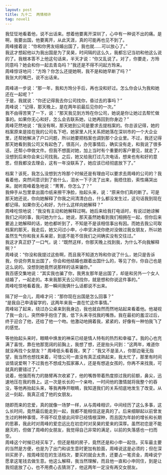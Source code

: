 ```yaml
---
layout: post
title: 九十二  两情相许
tag: novel1
---
```


我怔怔地看着他，说不出话来。想着他要离开深圳了，心中有一种说不出的痛。是啊，我要出国，他要离开，从此天涯，真的可能再也见不到了。<br />
周峰接着说：“你和你男友结婚出国了，我也就……可以放心了。”<br />
我这才想起他以为我出国是为了吴昊，时间隔的这么久，我都忘记当初和他这么说的了。我根本答不上他这句话来，半天才说：“你又乱说了。对了，你要走，方玲同意吗？她会和你一起去青岛吗？”我还是不得不问起方玲来。<br />
周峰惊讶地问：“方玲？你怎么还提她啊，我不是和她早断了吗？”<br />
我张大的嘴巴，说不出话来。

周峰进一步说：“那一年，我和方玲分手后，再也没和好过。怎么你会认为我和她还在一起呢？”<br />
于是，我就说：“你还记得我去你公司找你，昏过去的事吗？”<br />
周峰说：“记得，那天晚上，是在两年前最后见你的一次。”<br />
我不由得苦笑了一下，说：“那天我见到方玲在你公司，她说是你让她过去帮忙做事的。如果你无心和好，怎么会去联系她，让她再回到你身边？”<br />
周峰茫然地说：“我没有啊，那天她到公司是要求去提档案的。你总该记得，她的档案原来是挂在我的公司名下吧，她家里人托关系把她落在深圳市的一个大企业里，还帮她解决了户口问题，所以她要把档案也调到那个企业里。不过，我还记得那天她看到我公司又有起色了，很高兴，办完事情后，确实没有走，和我说了很多话，还帮小申做文件。但我不想面对她，加上当时有个重要的客户要见，就走了，没想到后来你会来公司找我。之后，她又给我打过几次电话，想来也有和好的意思，但我都没去理会，这有一年没联系了，她应该已经彻底放下了。”

档案？该死，我怎么没想到方玲那个时候还是有理由可以要求去周峰的公司的？我看着他，突然间意识到了些什么，泪水一下子流了出来，我捂住脸，索性痛哭出来。就听周峰着急地说：“菁菁，你怎么了？”<br />
我伸手从包里拿出面巾纸来擦干净脸，抬起头来，说：“原来你们真的断了。可是那天她还说，你向她解释了你我之间清清白白，什么都没发生过，这句话我到现在都记得。如果你无心和好，为什么这样向她解释？”<br />
周峰吃惊地说：“我没有主动和她解释过啊。她后来给我打电话时，有说过她谅解我们之间的事，我问她为什么，她说，那天虽然她看到我们相拥在一起，但你后来要追上她解释的话，她也都听到了，不知是不是该相信事出有因。而她去我公司取档案的那天，我走后，她又问过小申，小申坚决说你绝对没做过我女朋友，所以她虽然生气你和我关系亲密，到底不能不信我们之间确实没有交往过。”<br />
我这才真正舒了一口气，说：“既然这样，你那天晚上找到我，为什么不向我解释啊？”<br />
周峰说：“你没和我提过这些啊，而且我不知道方玲和你说了什么，她只是告诉我，你说你男友出国了，你会和他结婚也跟着出国什么的，等见了你，你自己也是这么说的。没想到她竟然说那样的话来骗你。”<br />
我百感交集地说：“其实我也骗了你，我男友那年是出国了，却是和另外一个女人结婚了，一起走的。本来我那天去公司找你，就是想和你说这件事的。”<br />
周峰吃惊地看着我，那一瞬间我俩什么话都说不出来。

隔了好一会儿，周峰才问：“那你现在出国是怎么回事？”<br />
“是我自己申请留学的，这两年来我一直在忙这件事情。”<br />
周峰站了起来，绕过办公桌来到我身边，我也就自然而然地站起来看着他。他凝视了我一会儿，突然伸手抱住了我，低下头来寻找我的嘴唇。我在最初的羞涩过后，终于迎合了他，还给了他一个吻。他激动地拥着我，紧紧的，好像有一种怕我飞了的感觉。

等他抬起头来时，眼睛中焕发的神采已经是情人特有的热烈和幸福了。我的心也充满了喜悦，靠在他那宽阔的前胸上，我想了想，还是抬头问到：“这两年，难道你就没再找个女朋友？”
周峰低头看着我，笑了：“我又不是圣人，你那边毫无指望，我当然也想找来着，可惜公司一直没有真正成熟起来，我太忙了，那里有时间谈情说爱啊？不过我也不想成为孤家寡人，还是有想追女孩的，你再不来找我，可就真的要错过了。”<br />
说着，他强而有力的胳臂再次收紧了，他的嘴唇带着热度掠过我的前额，鼻尖，迅速地压在我的唇上。这一次是长长的一个亲吻，一时间他的激情就将我整个的吞没，等他再抬起头来，等我再睁开眼睛，我知道我们的关系彻底地发生了改变。从这一刻起，我真正成了他的女朋友。

随即而来的恋爱，真的就像一场梦一样，从与周峰相识，中间经历了这么多事，这么长时间，竟然最后能走到一起，我都不能相信这是真的了。后来细聊起以前曾发生过的种种事情，不得不叹息彼此间早已经情根深种，而且因为年龄的增长和长期的思慕，我此时对周峰的爱恋远比在初恋时对吴昊的爱来的深厚。虽然初恋是不能磨灭的，但做了周峰的女朋友，我觉得自己非常的满足，以前的失落感也一扫而空。<br />
周峰这个时候已经买车了，但还是租的房子，竟然还是和小申一起住。买车最主要的当然是方便，也是为了出门和谈生意时更加有脸面，周峰说这是必须的；但在深圳买房子，按周峰现在的生活档次，要买的就会太贵，还要占一笔资金，周峰说宁愿拿这笔钱去做生意。他这么解释，我当然理解，而且他一直和小申同住，到是让我彻底放了心，也不用费心去猜测了，他这两年一定没有再交女朋友。
